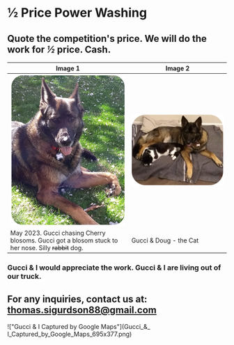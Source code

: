 <link rel="stylesheet" href="styles.css">

# ½ Price Power Washing

## Quote the competition's price. We will do the work for _½_  price. Cash.

| Image 1 | Image 2 |  
|---|---|  
| !["Gucci with Cherry Blosom"](Gucci_being_Silly_308x404.png) | !["Gucci & Doug"](Gucci_&_Doug_523x404.png) |
| May 2023. Gucci chasing Cherry blosoms.   Gucci got a blosom stuck to her nose. Silly ~~rabbit~~ dog.  | Gucci & Doug - the Cat  |

### Gucci & I would appreciate the work.  Gucci & I are living out of our truck.

## For any inquiries, contact us at: thomas.sigurdson88@gmail.com

!["Gucci & I Captured by Google Maps"](Gucci_&_ I_Captured_by_Google_Maps_695x377.png)
